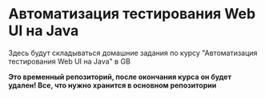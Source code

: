 # Автоматизация тестирования Web UI на Java

Здесь будут складываться домашние задания по курсу "Автоматизация тестирования Web UI на Java" в GB  

**Это временный репозиторий, после окончания курса он будет удален! Все, что нужно хранится в основном репозитории**
